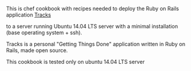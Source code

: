 This is chef cookbook with recipes needed to deploy the Ruby on Rails application [Tracks](https://github.com/TracksApp)

to a server running Ubuntu 14.04 LTS server with a minimal installation (base operating system + ssh).



Tracks is a personal "Getting Things Done" application written in Ruby on Rails, made open source.


This cookbook is tested only on ubuntu 14.04 LTS server


